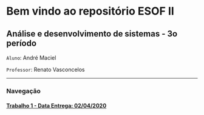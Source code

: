 # Bem vindo ao repositório ESOF II

## Análise e desenvolvimento de sistemas - 3o período

 `Aluno`: André Maciel

 `Professor`: Renato Vasconcelos


---

### Navegação

#### <a href='/trabalhos/trabalho-1'>Trabalho 1 - Data Entrega: 02/04/2020</a>
